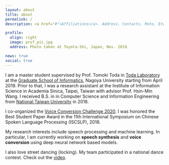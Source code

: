 ```yaml
---
layout: about
title: about
permalink: /
description: <a href="#">Affiliations</a>. Address. Contacts. Moto. Etc.

profile:
  align: right
  image: prof_pic.jpg
  address: Photo taken at Toyota-Shi, Japan, Nov. 2019.

news: true
social: true
---
```


I am a master student supervised by Prof. Tomoki Toda in [Toda Laboratory](https://www.toda.is.i.nagoya-u.ac.jp) at the [Graduate School of Informatics](https://www.i.nagoya-u.ac.jp/graduate-school-of-informatics/), Nagoya University starting from April 2019. Prior to that, I was a research assistant at the Institute of Information Science in Academia Sinica, Taipei, Taiwan with advisor Prof. Hsin-Min Wang. I received B.S. in in Computer Science and Information Engineering from [National Taiwan University](https://www.ntu.edu.tw/) in 2018.

I co-organized the [Voice Conversion Challenge 2020](http://www.vc-challenge.org/). I was honored the Best Student Paper Award in the 11th International Symposium on Chinese Spoken Language Processing (ISCSLP), 2018. 

My research interests include speech processing and machine learning. In particular, I am currently working on **speech synthesis** and **voice conversion** using deep neural network based models.

I also love street dancing (locking). My team participated in a national dance contest. Check out the [video](https://www.youtube.com/watch?v=7kfGe7zuQ5g).